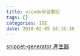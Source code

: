 ```yaml
---
title: vscode學習筆記
tags: []
categories: IDE
date: 2018-02-05 16:18:38
---
```

<div class="tip">
 <i class="fas fa-user"></i>
<a href="https://pawelgrzybek.com/snippet-generator/">snippet-generator 產生器</a>
</div>